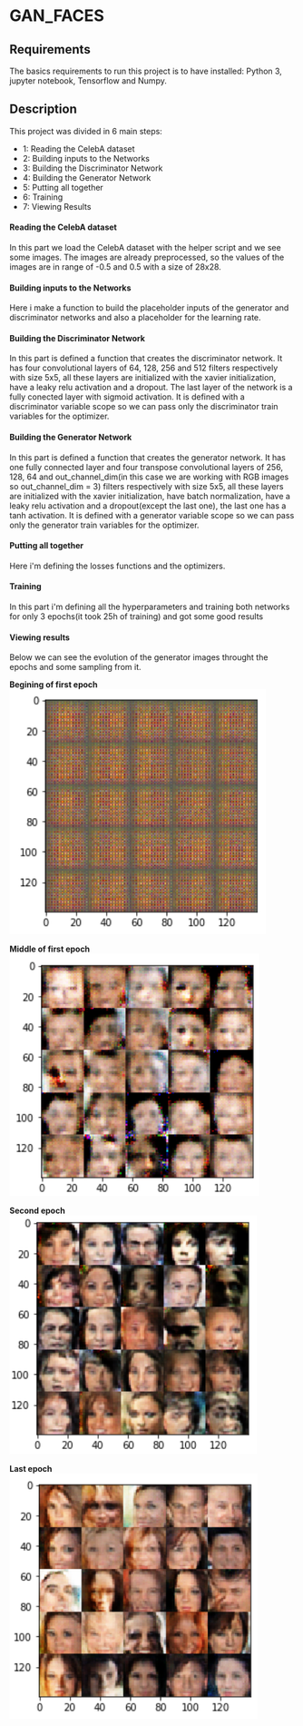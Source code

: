 # GAN_FACES
## Requirements
The basics requirements to run this project is to have installed:
Python 3, jupyter notebook, Tensorflow and Numpy.
 
## Description
This project was divided in 6 main steps:
* 1: Reading the CelebA dataset
* 2: Building inputs to the Networks
* 3: Building the Discriminator Network 
* 4: Building the Generator Network
* 5: Putting all together
* 6: Training
* 7: Viewing Results

#### Reading the CelebA dataset
In this part we load the CelebA dataset with the helper script and we see some images. The 
images are already preprocessed, so the values of the images are in range of -0.5 and 0.5 with a size of 28x28.

#### Building inputs to the Networks
Here i make a function to build the placeholder inputs of the generator and discriminator
networks and also a placeholder for the learning rate. 

#### Building the Discriminator Network
In this part is defined a function that creates the discriminator network. It has four convolutional layers of 64, 128, 256 and 512 filters respectively with size 5x5, all these layers are initialized with the xavier initialization, have a leaky relu activation and a dropout. The last layer of the network is a fully conected layer with sigmoid activation. It is defined with a discriminator variable scope so we can pass only the discriminator train variables for the optimizer.

#### Building the Generator Network
In this part is defined a function that creates the generator network. It has one fully connected layer and four transpose convolutional layers of 256, 128, 64 and out_channel_dim(in this case we are working with RGB images so out_channel_dim = 3) filters respectively with size 5x5, all these layers are initialized with the xavier initialization, have batch normalization, have a leaky relu activation and a dropout(except the last one), the last one has a tanh activation. It is defined with a generator variable scope so we can pass only the generator train variables for the optimizer.

#### Putting all together
Here i'm defining the losses functions and the optimizers.

#### Training
In this part i'm defining all the hyperparameters and training both networks for only 3 epochs(it took 25h of training) and got some good results

#### Viewing results
Below we can see the evolution of the generator images throught the epochs and some sampling from it.

**Begining of first epoch**
![alt text](https://github.com/cfcv/GAN_Faces/blob/master/photos/gan_face_0.png)

**Middle of first epoch**
![alt text](https://github.com/cfcv/GAN_Faces/blob/master/photos/gan_face_1.png)

**Second epoch**
![alt text](https://github.com/cfcv/GAN_Faces/blob/master/photos/gan_face_2.png)

**Last epoch**
![alt text](https://github.com/cfcv/GAN_Faces/blob/master/photos/gan_face_3.png)
